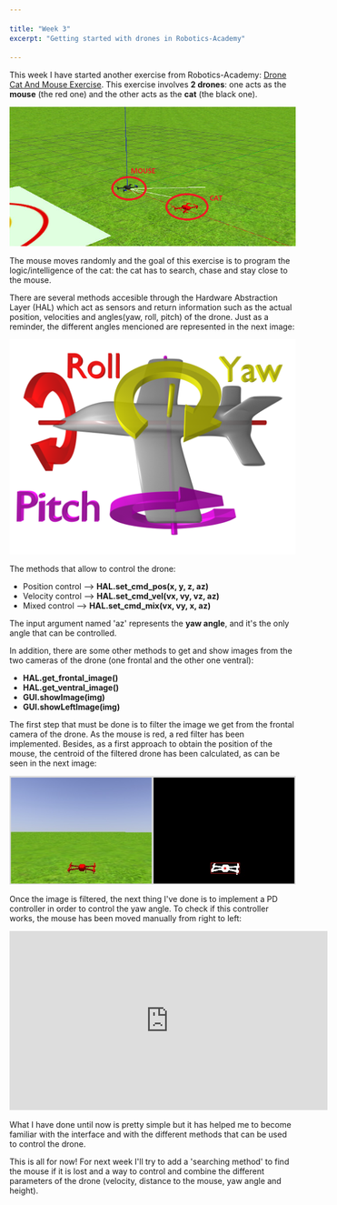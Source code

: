 ```yaml
---

title: "Week 3"
excerpt: "Getting started with drones in Robotics-Academy"

---
```


This week I have started another exercise from Robotics-Academy: [Drone Cat And Mouse Exercise](http://jderobot.github.io/RoboticsAcademy/exercises/Drones/drone_cat_mouse). This exercise involves **2 drones**: one acts as the **mouse** (the red one) and the other acts as the **cat** (the black one). 

![image](../assets/images/cat_and_mouse.png)

The mouse moves randomly and the goal of this exercise is to program the logic/intelligence of the cat: the cat has to search, chase and stay close to the mouse. 

There are several methods accesible through the Hardware Abstraction Layer (HAL) which act as sensors and return information such as the actual position, velocities and angles(yaw, roll, pitch) of the drone. Just as a reminder, the different angles mencioned are represented in the next image:

![image](../assets/images/Flight_dynamics_with_text.png)

The methods that allow to control the drone:
- Position control --> **HAL.set_cmd_pos(x, y, z, az)**
- Velocity control --> **HAL.set_cmd_vel(vx, vy, vz, az)**
- Mixed control --> **HAL.set_cmd_mix(vx, vy, x, az)**

The input argument named 'az' represents the **yaw angle**, and it's the only angle that can be controlled. 

In addition, there are some other methods to get and show images from the two cameras of the drone (one frontal and the other one ventral): 
- **HAL.get_frontal_image()**
- **HAL.get_ventral_image()**
- **GUI.showImage(img)**
- **GUI.showLeftImage(img)**

The first step that must be done is to filter the image we get from the frontal camera of the drone. As the mouse is red, a red filter has been implemented. Besides, as a first approach to obtain the position of the mouse, the centroid of the filtered drone has been calculated, as can be seen in the next image:

![image](../assets/images/mouse_drone_filtered.png)

Once the image is filtered, the next thing I've done is to implement a PD controller in order to control the yaw angle. To check if this controller works, the mouse has been moved manually from right to left:

<iframe width="560" height="315" src="https://www.youtube.com/embed/1NKCO9zqm4E" title="YouTube video player" frameborder="0" allow="accelerometer; autoplay; clipboard-write; encrypted-media; gyroscope; picture-in-picture" allowfullscreen></iframe>

What I have done until now is pretty simple but it has helped me to become familiar with the interface and with the different methods that can be used to control the drone. 

This is all for now! For next week I'll try to add a 'searching method' to find the mouse if it is lost and a way to control and combine the different parameters of the drone (velocity, distance to the mouse, yaw angle and height). 
